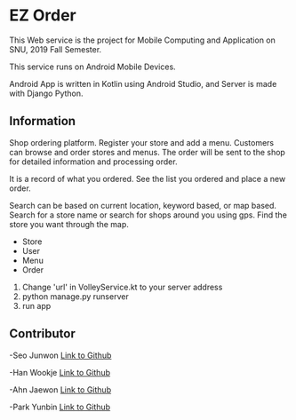 # EZ Order

This Web service is the project for Mobile Computing and Application on SNU, 2019 Fall Semester.

This service runs on Android Mobile Devices.

Android App is written in Kotlin using Android Studio, and Server is made with Django Python.

## Information

Shop ordering platform.
Register your store and add a menu. Customers can browse and order stores and menus. The order will be sent to the shop for detailed information and processing order.

It is a record of what you ordered. See the list you ordered and place a new order.

Search can be based on current location, keyword based, or map based. Search for a store name or search for shops around you using gps. Find the store you want through the map.

- Store
- User
- Menu
- Order

1. Change 'url' in VolleyService.kt to your server address
2. python manage.py runserver <url>
3. run app 


## Contributor

-Seo Junwon [Link to Github](https://github.com/givenone)

-Han Wookje [Link to Github](https://github.com/wookjeHan)

-Ahn Jaewon [Link to Github](https://github.com/haenah)

-Park Yunbin [Link to Github](https://github.com/parkyunbin)

